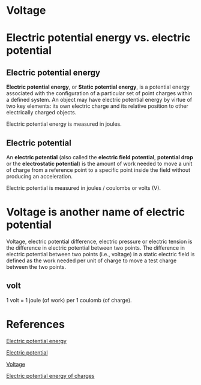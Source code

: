 # Voltage

# Electric potential energy vs. electric potential

## Electric potential energy

**Electric potential energy**, or **Static potential energy**, is a potential energy associated with the configuration of a particular set of point charges within a defined system. An object may have electric potential energy by virtue of two key elements: its own electric charge and its relative position to other electrically charged objects.

Electric potential energy is measured in joules.

## Electric potential

An **electric potential** (also called the **electric field potential**, **potential drop** or the **electrostatic potential**) is the amount of work needed to move a unit of charge from a reference point to a specific point inside the field without producing an acceleration.

Electric potential is measured in joules / coulombs or volts (V).

# Voltage is another name of electric potential

Voltage, electric potential difference, electric pressure or electric tension is the difference in electric potential between two points. The difference in electric potential between two points (i.e., voltage) in a static electric field is defined as the work needed per unit of charge to move a test charge between the two points.

## volt

1 volt = 1 joule (of work) per 1 coulomb (of charge).

# References

[Electric potential energy](https://en.wikipedia.org/wiki/Electric_potential_energy)

[Electric potential](https://en.wikipedia.org/wiki/Electric_potential)

[Voltage](https://en.wikipedia.org/wiki/Voltage)

[Electric potential energy of charges](https://www.khanacademy.org/video/electric-potential-energy-of-charges)